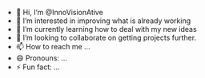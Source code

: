 - 👋 Hi, I’m @InnoVisionAtive
- 👀 I’m interested in improving what is already working
- 🌱 I’m currently learning how to deal with my new ideas
- 💞️ I’m looking to collaborate on getting projects further. 
- 📫 How to reach me ...
- 😄 Pronouns: ...
- ⚡ Fun fact: ...

<!---
InnoVisionAtive/InnoVisionAtive is a ✨ special ✨ repository because its `README.md` (this file) appears on your GitHub profile.
You can click the Preview link to take a look at your changes.
--->
